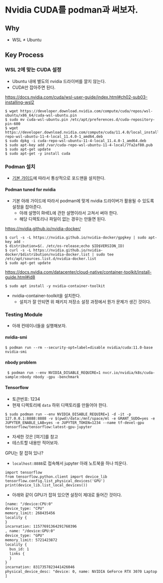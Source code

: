 # Nvidia CUDA를 podman과 써보자. 

## Why 

- WSL $\neq$ Ubuntu 


## Key Process 

### WSL 2에 맞는 CUDA 설정

- Ubuntu 내에 별도의 nvidia 드라이버를 깔지 않는다. 
- CUDA만 잡아주면 된다. 

https://docs.nvidia.com/cuda/wsl-user-guide/index.html#ch02-sub03-installing-wsl2


```shell
$ wget https://developer.download.nvidia.com/compute/cuda/repos/wsl-ubuntu/x86_64/cuda-wsl-ubuntu.pin
$ sudo mv cuda-wsl-ubuntu.pin /etc/apt/preferences.d/cuda-repository-pin-600
$ wget https://developer.download.nvidia.com/compute/cuda/11.4.0/local_installers/cuda-repo-wsl-ubuntu-11-4-local_11.4.0-1_amd64.deb
$ sudo dpkg -i cuda-repo-wsl-ubuntu-11-4-local_11.4.0-1_amd64.deb
$ sudo apt-key add /var/cuda-repo-wsl-ubuntu-11-4-local/7fa2af80.pub
$ sudo apt-get update
$ sudo apt-get -y install cuda
```

### Podman 설치 

- [기본 가이드](https://github.com/anarinsk/til/blob/master/podman/basic.md)에 따라서 통상적으로 포드맨을 설치한다. 

#### Podman tuned for nvidia 

- 기본 아래 가이드에 따라서 podman에 맞게 nvidia 드라이버가 활용될 수 있도록 설정을 잡아준다.
    + 아래 설명이 RHEL에 관한 설명이라서 고쳐서 써야 한다. 
    + 해당 디렉토리나 파일이 없는 경우는 만들면 된다.  

https://nvidia.github.io/nvidia-docker/

```shell
$ curl -s -L https://nvidia.github.io/nvidia-docker/gpgkey | sudo apt-key add -
$ distribution=$(. /etc/os-release;echo $ID$VERSION_ID)
$ curl -s -L https://nvidia.github.io/nvidia-docker/$distribution/nvidia-docker.list | sudo tee /etc/apt/sources.list.d/nvidia-docker.list
$ sudo apt-get update
```

https://docs.nvidia.com/datacenter/cloud-native/container-toolkit/install-guide.html#id8


```shell
$ sudo apt install -y nvidia-container-toolkit
```

- nvidia-container-toolkit을 설치한다. 
    + 설치가 잘 안되면 위 패키지 저장소 설정 과정에서 뭔가 문제가 생긴 것이다. 




### Testing Module 

- 아래 컨테이너들을 실행해보자. 

#### nvidia-smi 

```shell
$ podman run --rm --security-opt=label=disable nvidia/cuda:11.0-base nvidia-smi
```

#### nbody problem 

```shell
 $ podman run --env NVIDIA_DISABLE_REQUIRE=1 nvcr.io/nvidia/k8s/cuda-sample:nbody nbody -gpu -benchmark
```

#### Tensorflow 

- 토큰번호: 1234 
- 현재 디렉토리에 `data` 하위 디렉토리를 만들어야 한다. 

```shell
$ sudo podman run --env NVIDIA_DISABLE_REQUIRE=1 -d -it -p 127.0.0.1:8888:8888 -v $(pwd)/data:/mnt/space/ml -e GRANT_SUDO=yes -e JUPYTER_ENABLE_LAB=yes -e JUPYTER_TOKEN=1234 --name tf-devel-gpu tensorflow/tensorflow:latest-gpu-jupyter
```

- 자세한 것은 [여기]를 참고 
- 테스트할 내용만 적어보자. 

GPU는 잘 잡혀 있나? 

- `localhost:8888`로 접속해서 jupyter 아래 노트북을 하나 띄운다. 

```jupyter
import tensorflow
from tensorflow.python.client import device_lib
tensorflow.config.list_physical_devices('GPU')
print(device_lib.list_local_devices())
```

- 아래와 같이 GPU가 잡혀 있으면 설정이 제대로 들어간 것이다. 

```txt
[name: "/device:CPU:0"
device_type: "CPU"
memory_limit: 268435456
locality {
}
incarnation: 11577691364291760396
, name: "/device:GPU:0"
device_type: "GPU"
memory_limit: 5721423872
locality {
  bus_id: 1
  links {
  }
}
incarnation: 8317357823441426046
physical_device_desc: "device: 0, name: NVIDIA GeForce RTX 3070 Laptop GPU, pci bus id: 0000:01:00.0, compute capability: 8.6"
]
```
